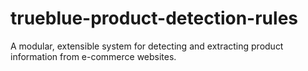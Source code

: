 # trueblue-product-detection-rules
A modular, extensible system for detecting and extracting product information from e-commerce websites. 
